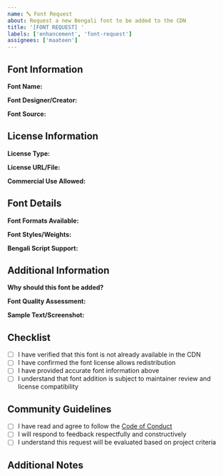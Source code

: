 ```yaml
---
name: 🔤 Font Request
about: Request a new Bengali font to be added to the CDN
title: '[FONT REQUEST] '
labels: ['enhancement', 'font-request']
assignees: ['maateen']
---
```


## Font Information

**Font Name:**
<!-- Provide the exact name of the font -->

**Font Designer/Creator:**
<!-- Who created this font? -->

**Font Source:**
<!-- Where can we find this font? (GitHub repo, official website, etc.) -->

## License Information

**License Type:**
<!-- What license does this font use? (e.g., SIL Open Font License, GPL, MIT, etc.) -->

**License URL/File:**
<!-- Link to license or attach license file -->

**Commercial Use Allowed:**
<!-- Can this font be used commercially? (Yes/No/Unknown) -->

## Font Details

**Font Formats Available:**
<!-- Which formats are available? (TTF, OTF, WOFF, WOFF2, etc.) -->

**Font Styles/Weights:**
<!-- List available styles (Regular, Bold, Italic, Light, etc.) -->

**Bengali Script Support:**
<!-- Does it support full Bengali Unicode range? Any known limitations? -->

## Additional Information

**Why should this font be added?**
<!-- Explain why this font would be valuable for the CDN users -->

**Font Quality Assessment:**
<!-- Have you tested this font? Any rendering issues or quality concerns? -->

**Sample Text/Screenshot:**
<!-- If possible, provide a sample of the font rendering Bengali text -->

## Checklist

- [ ] I have verified that this font is not already available in the CDN
- [ ] I have confirmed the font license allows redistribution
- [ ] I have provided accurate font information above
- [ ] I understand that font addition is subject to maintainer review and license compatibility

## Community Guidelines

- [ ] I have read and agree to follow the [Code of Conduct](../../CODE_OF_CONDUCT.md)
- [ ] I will respond to feedback respectfully and constructively
- [ ] I understand this request will be evaluated based on project criteria

## Additional Notes

<!-- Any other information that might be helpful -->
